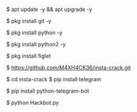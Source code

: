 
$ apt update -y && apt upgrade -y

$ pkg install git -y

$ pkg install python -y

$ pkg install python2 -y

$ pkg install figlet

$ https://github.com/M4XH4CK36/insta-crack.git

$ cd insta-crack
$ pip install telegram

$ pip install python-telegram-bot

$ python Hackbot.py
